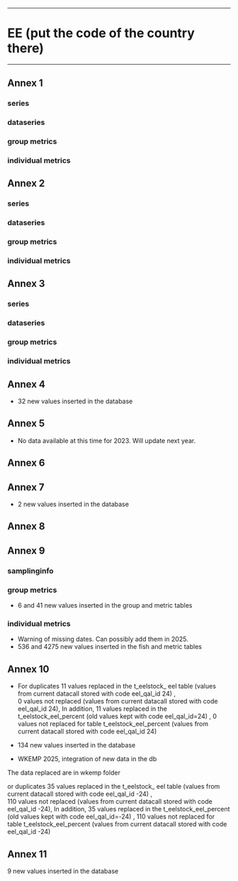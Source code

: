 -----------------------------------------------------------
# EE (put the code of the country there) 
-----------------------------------------------------------

## Annex 1

### series

### dataseries


### group metrics


### individual metrics

## Annex 2

### series

### dataseries


### group metrics


### individual metrics



## Annex 3

### series

### dataseries


### group metrics


### individual metrics



## Annex 4

* 32 new values inserted in the database


## Annex 5

* No data available at this time for 2023. Will update next year.

## Annex 6


## Annex 7

* 2 new values inserted in the database

## Annex 8

## Annex 9

### samplinginfo

### group metrics
* 6 and 41 new values inserted in the group and metric tables

### individual metrics
* Warning of missing dates. Can possibly add them in 2025.
* 536 and 4275 new values inserted in the fish and metric tables

## Annex 10
* For duplicates 11 values replaced in the t_eelstock_ eel table (values from current datacall stored with code eel_qal_id 24)
,								
                0 values not replaced (values from current datacall stored with code eel_qal_id 24),
 In addition, 11 values replaced in the t_eelstock_eel_percent (old values kept with code eel_qal_id=24)
,
                      0 values not replaced for table t_eelstock_eel_percent  (values from current datacall stored with code eel_qal_id 24)

* 134 new values inserted in the database


* WKEMP 2025, integration of new data in the db

The data replaced are in wkemp folder

or duplicates 35 values replaced in the t_eelstock_ eel table (values from current datacall stored with code eel_qal_id -24)
,               
          110 values not replaced (values from current datacall stored with code eel_qal_id -24),
 In addition, 35 values replaced in the t_eelstock_eel_percent (old values kept with code eel_qal_id=-24)
,
                110 values not replaced for table t_eelstock_eel_percent  (values from current datacall stored with code eel_qal_id -24)

## Annex 11

 9 new values inserted in the database

